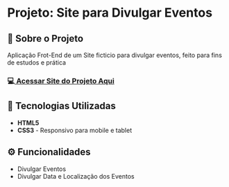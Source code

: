 <!-- # <h1 align="center">Site de divulgação de eventos desenvolvida para treinar CSS grid e Flexbox, responsivo para todas as telas.</h1>
<br>
<h3 align="start">link do site</h3>

<a>https://deangelleses.github.io/site_de_eventos-Flex_box-Grid/</a>
<br>
## 🚀 Tecnologias
<div>
  <img src="https://img.shields.io/badge/HTML-239120?style=for-the-badge&logo=html5&logoColor=white">
  <img src="https://img.shields.io/badge/CSS-239120?&style=for-the-badge&logo=css3&logoColor=white">
</div>
<!-- ## Tecnologias utilizadas durante o curso
 -->
<!-- ## Tecnologias utilizadas no projeto
* HTML
* CSS -->
<!--
<br>
<h3 align="center">Tela para desktop</h3>
<div align="center">
  <img src="https://github.com/DeangellesES/site_de_eventos-Flex_box-Grid/blob/main/tela%20desktop.png" width="800">
</div>
<br>
<h3 align="center">Tela para tablet</h3>
<div align="center">
  <img src="https://github.com/DeangellesES/site_de_eventos-Flex_box-Grid/blob/main/tela%20tablet.png" width="600">
</div>
<br>
<h3 align="center">Tela para mobile</h3>
<div align="center">
  <img src="https://github.com/DeangellesES/site_de_eventos-Flex_box-Grid/blob/main/tela%20mobile.png" width="300">
</div>
-->

<h1>Projeto: Site para Divulgar Eventos</h1>

<h2>📌 Sobre o Projeto</h2>
<p>Aplicação Frot-End de um Site ficticio para divulgar eventos, feito para fins de estudos e prática</p>

<h3>💻<a href="https://deangelleses.github.io/site_de_eventos-Flex_box-Grid/" target="_blank"> Acessar Site do Projeto Aqui</a></h3>

<h2>🚀 Tecnologias Utilizadas</h2>
<ul>
  <li><b>HTML5</b></li>
  <li><b>CSS3</b> - Responsivo para mobile e tablet</li>
</ul>

<h2>⚙️ Funcionalidades</h2>
<ul>
  <li>Divulgar Eventos</li>
  <li>Divulgar Data e Localização dos Eventos</li>
</ul>
